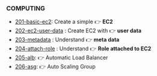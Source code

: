 ### COMPUTING

- [201-basic-ec2](./201-basic-ec2): Create a simple 👉 **EC2**
- [202-ec2-user-data](./202-user-data) : Create EC2 with 👉 **user data** 
- [203-metadata](./203-metadata) : Understand 👉 **meta data** 
- [204-attach-role](./204-role) : Understand 👉 **Role attached to EC2** 
- [205-alb](./205-alb): 👉 Automatic Load Balancer
- [206-asg](./206-asg): 👉 Auto Scaling Group
